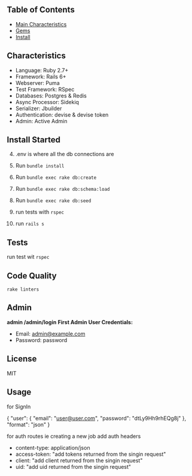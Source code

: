 
## Table of Contents

- [Main Characteristics](#main-characteristics)
- [Gems](#gems)
- [Install](#getting-started)




##  Characteristics

- Language: Ruby 2.7+
- Framework: Rails 6+
- Webserver: Puma
- Test Framework: RSpec
- Databases: Postgres & Redis
- Async Processor: Sidekiq
- Serializer: Jbuilder 
- Authentication: devise & devise token
- Admin: Active Admin




## Install Started


4.  .env is where all the db connections are
5.  Run `bundle install`
6.  Run `bundle exec rake db:create`
7.  Run `bundle exec rake db:schema:load`
8.  Run `bundle exec rake db:seed`
9.  run tests with `rspec`
  
10. run `rails s`

## Tests

run test wit `rspec`

## Code Quality

 `rake linters` 


## Admin
**admin /admin/login**
**First Admin User Credentials:**

* Email: admin@example.com
* Password: password

## License

MIT

## Usage
for SignIn

{
"user": {
"email": "user@user.com",
"password": "dtLy9Hh9rhEQg8j"
},
"format": "json"
}

for auth routes ie creating a new job
add auth headers
- content-type: application/json
- access-token:  "add tokens returned from the singin request"
- client: "add client returned from the singin request"
- uid: "add uid returned from the singin request"
